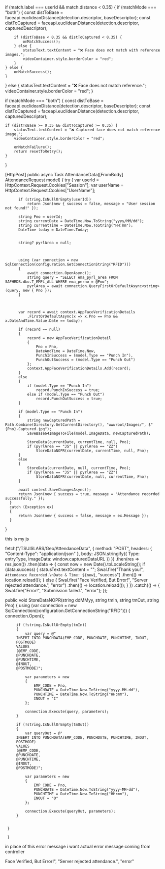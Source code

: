 if (match.label === userId && match.distance < 0.35) {
    if (matchMode === "both") {
        const distToBase = faceapi.euclideanDistance(detection.descriptor, baseDescriptor);
        const distToCaptured = faceapi.euclideanDistance(detection.descriptor, capturedDescriptor);

        if (distToBase < 0.35 && distToCaptured < 0.35) {
            onMatchSuccess();
        } else {
            statusText.textContent = "❌ Face does not match with reference images.";
            videoContainer.style.borderColor = "red";
        }
    } else {
        onMatchSuccess();
    }
} else {
    statusText.textContent = "❌ Face does not match reference.";
    videoContainer.style.borderColor = "red";
}

if (matchMode === "both") {
    const distToBase = faceapi.euclideanDistance(detection.descriptor, baseDescriptor);
    const distToCaptured = faceapi.euclideanDistance(detection.descriptor, capturedDescriptor);

    if (distToBase >= 0.35 && distToCaptured >= 0.35) {
        statusText.textContent = "❌ Captured face does not match reference image.";
        videoContainer.style.borderColor = "red";

        onMatchFailure();
        return resetToRetry();
    }
}



  [HttpPost]
  public async Task<IActionResult> AttendanceData([FromBody] AttendanceRequest model)
  {
      try
      {
          var userId = HttpContext.Request.Cookies["Session"];
          var userName = HttpContext.Request.Cookies["UserName"];

          if (string.IsNullOrEmpty(userId))
              return Json(new { success = false, message = "User session not found!" });

          string Pno = userId;
          string currentDate = DateTime.Now.ToString("yyyy/MM/dd");
          string currentTime = DateTime.Now.ToString("HH:mm");
          DateTime today = DateTime.Today;

          
          string? pyrlArea = null;

          

          using (var connection = new SqlConnection(configuration.GetConnectionString("RFID")))
          {
              await connection.OpenAsync();
              string query = "SELECT ema_pyrl_area FROM SAPHRDB.dbo.T_EMPL_ALL WHERE ema_perno = @Pno";
              pyrlArea = await connection.QueryFirstOrDefaultAsync<string>(query, new { Pno });
          }

          

          var record = await context.AppFaceVerificationDetails
              .FirstOrDefaultAsync(x => x.Pno == Pno && x.DateAndTime.Value.Date == today);

          if (record == null)
          {
              record = new AppFaceVerificationDetail
              {
                  Pno = Pno,
                  DateAndTime = DateTime.Now,
                  PunchInSuccess = (model.Type == "Punch In"),
                  PunchOutSuccess = (model.Type == "Punch Out")
              };
              context.AppFaceVerificationDetails.Add(record);
          }
          else
          {
              if (model.Type == "Punch In")
                  record.PunchInSuccess = true;
              else if (model.Type == "Punch Out")
                  record.PunchOutSuccess = true;
          }

          if (model.Type == "Punch In")
          {
              string newCapturedPath = Path.Combine(Directory.GetCurrentDirectory(), "wwwroot/Images/", $"{Pno}-Captured.jpg");
              SaveBase64ImageToFile(model.ImageData, newCapturedPath);

              StoreData(currentDate, currentTime, null, Pno);
              if (pyrlArea == "JS" || pyrlArea == "ZZ")
                  StoreDataNOPR(currentDate, currentTime, null, Pno);
          }
          else
          {
              StoreData(currentDate, null, currentTime, Pno);
              if (pyrlArea == "JS" || pyrlArea == "ZZ")
                  StoreDataNOPR(currentDate, null, currentTime, Pno);
          }

          await context.SaveChangesAsync();
          return Json(new { success = true, message = "Attendance recorded successfully." });
      }
      catch (Exception ex)
      {
          return Json(new { success = false, message = ex.Message });
      }
  }

this is my js 

fetch("/TSUISLARS/Geo/AttendanceData", {
    method: "POST",
    headers: { "Content-Type": "application/json" },
    body: JSON.stringify({ Type: entryType, ImageData: window.capturedDataURL })
})
    .then(res => res.json())
    .then(data => {
        const now = new Date().toLocaleString();
        if (data.success) {
            statusText.textContent = "";
            Swal.fire("Thank you!", `Attendance Recorded.\nDate & Time: ${now}`, "success")
                .then(() => location.reload());
        } else {
            Swal.fire("Face Verified, But Error!", "Server rejected attendance.", "error")
                .then(() => location.reload());
        }
    })
    .catch(() => {
        Swal.fire("Error!", "Submission failed.", "error");
    });


 public void StoreDataNOPR(string ddMMyy, string tmIn, string tmOut, string Pno)
 {
     using (var connection = new SqlConnection(configuration.GetConnectionString("RFID")))
     {
         connection.Open();

         if (!string.IsNullOrEmpty(tmIn))
         {
             var query = @"
         INSERT INTO PUNCHDATA(EMP_CODE, PUNCHDATE, PUNCHTIME, INOUT,
         POSTMODE) 
         VALUES 
         (@EMP_CODE,
         @PUNCHDATE, 
         @PUNCHTIME,
         @INOUT, 
         @POSTMODE)";

             var parameters = new
             {
                 EMP_CODE = Pno,
                 PUNCHDATE = DateTime.Now.ToString("yyyy-MM-dd"),
                 PUNCHTIME = DateTime.Now.ToString("HH:mm"),
                 INOUT = "I"
             };

             connection.Execute(query, parameters);
         }

         if (!string.IsNullOrEmpty(tmOut))
         {
             var queryOut = @"
         INSERT INTO PUNCHDATA(EMP_CODE, PUNCHDATE, PUNCHTIME, INOUT,
         POSTMODE) 
         VALUES 
         (@EMP_CODE,
         @PUNCHDATE, 
         @PUNCHTIME,
         @INOUT, 
         @POSTMODE)";

             var parameters = new
             {
                 EMP_CODE = Pno,
                 PUNCHDATE = DateTime.Now.ToString("yyyy-MM-dd"),
                 PUNCHTIME = DateTime.Now.ToString("HH:mm"),
                 INOUT = "O"
             };

             connection.Execute(queryOut, parameters);
         }


     }

     }

in place of this error message i want actual error message coming from controller 

Face Verified, But Error!", "Server rejected attendance.", "error"

